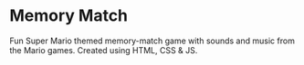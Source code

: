 # Memory Match
Fun Super Mario themed memory-match game with sounds and music from the Mario games. Created using HTML, CSS & JS.

